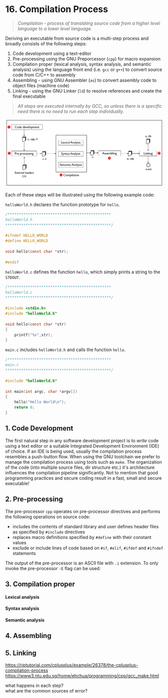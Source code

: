 # 16. Compilation Process

> *Compilation - process of translating source code from a higher level language to a lower level language.*

Deriving an executable from source code is a multi-step process and broadly consists of the following steps:

1. Code development using a text-editor
2. Pre-processing using the GNU Preporcessor (``cpp``) for macro expansion
3. Compilation proper (lexical analysis, syntax analysis, and semantic analysis) using the language front end (i.e. ``gcc`` or ``g++``) to convert source code from C/C++ to assembly
4. Assembling - using GNU Assembler (``as``) to convert assembly code to object files (machine code)
5. Linking - using the GNU Linker (``ld``) to resolve references and create the final executable

> *All steps are executed internally by GCC, so unless there is a specific need there is no need to run each step individually.*

![compilation-process](/assets/compilation.jpg)

Each of these steps will be illustrated using the following example code:

```helloWorld.h``` declares the function prototype for ```hello```.

```C
/**********************************************
helloWorld.h
***********************************************/

#ifndef HELLO_WORLD
#define HELLO_WORLD

void hello(const char *str);

#endif
```

```helloWorld.c``` defines the function ```hello```, which simply prints a string to the ```STDOUT```.

```C
/**********************************************
helloWorld.c
***********************************************/

#include <stdio.h>
#include "helloWorld.h"

void hello(const char *str)
{
    printf("%s",str);
}

```

```main.c``` includes ```helloWorld.h``` and calls the function ```hello```.

```C
/**********************************************
main.c
***********************************************/

#include "helloWorld.h"

int main(int argc, char *argv[])
{
    hello("Hello World\n");
    return 0;
}
```

## 1. Code Development
The first natural step in any software development project is to *write* code using a text editor or a suitable Integrated Development Environment (IDE) of choice. If an IDE is being used, usually the compilation process resembles a push-button flow. When using the GNU toolchain we prefer to manage the compilation process using tools such as ``make``. The organization of the code (into multiple source files, dir structure etc.) it's architecture influences the compilation pipeline significantly. Not to mention that good programming practices and secure coding result in a fast, small and secure executable! 

## 2. Pre-processing
The pre-processor ``cpp`` operates on pre-processor directives and performs the following operations on source code:
* includes the contents of standard library and user defines header files as specified by ``#include`` directives
* replaces macro definitions specified by ``#define`` with their constant values
* exclude or include lines of code based on ``#if``, ``#elif``, ``#ifdef`` and ``#ifndef`` statements

The output of the pre-processor is an ASCII file with ``.i`` extension. To only invoke the pre-processor ``-E`` flag can be used:

## 3. Compilation proper
#### Lexical analysis
#### Syntax analysis
#### Semantic analysis
## 4. Assembling
## 5. Linking


https://riptutorial.com/cplusplus/example/26378/the-cplusplus-compilation-process  
https://www3.ntu.edu.sg/home/ehchua/programming/cpp/gcc_make.html  

what happens in each step?  
what are the common sources of error?
